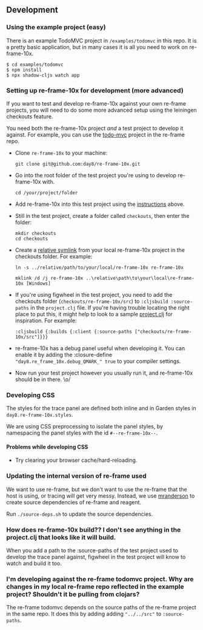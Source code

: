 ## Development

### Using the example project (easy)

There is an example TodoMVC project in `/examples/todomvc` in this repo. It is a pretty basic
application, but in many cases it is all you need to work on re-frame-10x.

```console
$ cd examples/todomvc
$ npm install
$ npx shadow-cljs watch app
```

### Setting up re-frame-10x for development (more advanced)

If you want to test and develop re-frame-10x against your own re-frame projects, you will need to do some more advanced setup using the leiningen checkouts feature.

You need both the re-frame-10x project _and_ a test project to develop it against. For example, you can use the [todo-mvc](https://github.com/day8/re-frame/tree/master/examples/todomvc) project in the re-frame repo.

- Clone `re-frame-10x` to your machine:

  ```
  git clone git@github.com:day8/re-frame-10x.git
  ```

- Go into the root folder of the test project you're using to develop re-frame-10x with.

  ```
  cd /your/project/folder
  ```

- Add re-frame-10x into this test project using the [instructions](README.md#installation) above.

- Still in the test project, create a folder called `checkouts`, then enter the folder:

  ```
  mkdir checkouts
  cd checkouts
  ```

- Create a [relative symlink](https://superuser.com/questions/146231/how-do-i-create-a-relative-symbolic-link-in-linux) from your local re-frame-10x project in the checkouts folder. For example:

  ```
  ln -s ../relative/path/to/your/local/re-frame-10x re-frame-10x

  mklink /d /j re-frame-10x ..\relative\path\to\your\local\re-frame-10x [Windows]
  ```

- If you're using figwheel in the test project, you need to add the checkouts folder (`checkouts/re-frame-10x/src`) to `:cljsbuild :source-paths` in the `project.clj` file. If you're having trouble locating the right place to put this, it might help to look to a sample [project.clj](https://github.com/technomancy/leiningen/blob/stable/sample.project.clj) for inspiration. For example:

  ```
  :cljsbuild {:builds {:client {:source-paths ["checkouts/re-frame-10x/src"]}}}
  ```

- re-frame-10x has a debug panel useful when developing it. You can enable it by adding the :closure-define `"day8.re_frame_10x.debug_QMARK_" true` to your compiler settings.

- Now run your test project however you usually run it, and re-frame-10x should be in there. \o/


### Developing CSS

The styles for the trace panel are defined both inline and in Garden styles in `day8.re-frame-10x.styles`.

We are using CSS preprocessing to isolate the panel styles, by namespacing the panel styles with the id `#--re-frame-10x--`.

#### Problems while developing CSS

- Try clearing your browser cache/hard-reloading.

### Updating the internal version of re-frame used

We want to use re-frame, but we don't want to use the re-frame that the host is using, or tracing will get very messy. Instead, we use [mranderson](https://github.com/benedekfazekas/mranderson) to create source dependencies of re-frame and reagent.

Run `./source-deps.sh` to update the source dependencies.

### How does re-frame-10x build?? I don't see anything in the project.clj that looks like it will build.

When you add a path to the :source-paths of the test project used to develop the trace panel against, figwheel in the test project will know to watch and build it too.

### I'm developing against the re-frame todomvc project. Why are changes in my local re-frame repo reflected in the example project? Shouldn't it be pulling from clojars?

The re-frame todomvc depends on the source paths of the re-frame project in the same repo. It does this by adding adding `"../../src"` to `:source-paths`.
